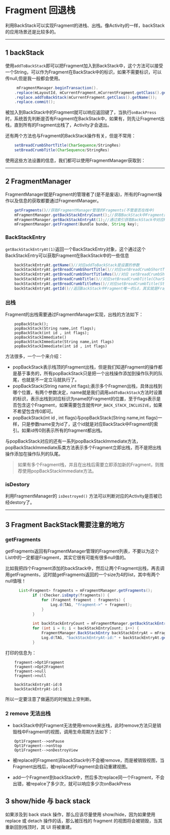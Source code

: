 # Fragment 回退栈

利用BackStack可以实现Fragment的进栈、出栈。像Activity的一样，backStack的应用场景还是比较多的。

---
## 1 backStack

使用`addToBackStack`即可以把Fragment加入到BackStack中，这个方法可以接受一个String，可以作为Fragment在BackStack中的标识，如果不需要标识，可以传null,但是我一般都会使用。

```java
     mFragmentManager.beginTransaction().
    .replace(mLayoutId, mCurrentFragment,mCurrentFragment.getClass().getName());
    .replace.addToBackStack(mCurrentFragment.getClass().getName());
    .replace.commit();
```

被加入到BackStack中的Fragment就可以响应返回键了，当执行`onBackPress`时，系统首先判断是否有Fragment在BackStack中，如果有，则先让Fragment出栈，直到所有的Fragment出栈了，Activity才会退出。


还有两个方法也与Fragment的BackStack操作有关，但是不常用：

```java
    setBreadCrumbShortTitle(CharSequence/StringRes)
    setBreadCrumbTitle(CharSequence/StringRes)
```

使用这些方法设置的信息，我们都可以使用FragmentManager获取到：

---
## 2 FragmentManager

FragmentManager就是Fragment的管理者了(是不是废话)，所有的Fragment操作以及信息的获取都要通过FragmentManager。

```java
    getFragments()//获取FragmentManager管理的Fragments(不管是否在栈中)
    mFragmentManager.getBackStackEntryCount();//获取BackStack中Fragment的个数
    mFragmentManager.getBackStackEntryAt(1);//通过索引获取BackStack中对应Fragment的信息
    mFragmentManager.getFragment(Bundle bunde, String key);
```

### BackStackEntry

`getBackStackEntryAt(1)`返回一个BackStackEntry对象，这个通过这个BackStackEntry可以获取Fragment在BackStack中的一些信息

```java
    backStackEntryAt.getName()//对应addToBackStack是设置的参数
    backStackEntryAt.getBreadCrumbShortTitle()//对应setBreadCrumbShortTitle(CharSequence)
    backStackEntryAt.getBreadCrumbShortTitleRes()//对应 setBreadCrumbShortTitle(StringRes)
    backStackEntryAt.getBreadCrumbTitle()//对应setBreadCrumbTitle(CharSequence)
    backStackEntryAt.getBreadCrumbTitleRes()//对应setBreadCrumbTitle(StringRes)
    backStackEntryAt.getId()//返回BackStack中Fragment唯一的id，其实就是Fragment在BackStack中索引值，比如0，1，2，这跟Fragement.getId()不是一回事
```

### 出栈

Fragment的出栈需要通过FragmentManager实现，出栈的方法如下：

```
    popBackStack();
    popBackStack(String name,int flags);
    popBackStack(int id , int flags);
    popBackStackImmediate()
    popBackStackImmediate(String name,int flags)
    popBackStackImmediate(int id , int flags)
```

方法很多，一个一个来介绍：

- popBackStack表示栈顶的Fragment出栈，但是我们知道Fragment的操作都是基于事务的，所有popBackStack只是把一个出栈操作添加到操作队列的队尾，也就是不一定立马就执行了。
- popBackStack(String name,int flags);表示多个Fragmen出栈，具体出栈到哪个位置，有两个参数决定，name就是我们调用`addToBackStack`方法时设置的标识，表示出栈到对应标识为name的Fragment的位置，至于flags表示是否包含这个Fragment，如果需要包含就传`POP_BACK_STACK_INCLUSIVE`，如果不希望包含传0即可。
- popBackStack(int id , int flags)与popBackStack(String name,int flags)一样，只是参数name变为id了，这个id就是对应BackStack中Fragment的索引。如果id传0则表示所有的fragment都出栈。

与popBackStack对应的还有一系列popBackStackImmediate方法，popBackStackImmediate系类方法表示多个Fragment立即出栈，而不是把出栈操作添加在操作队列的队尾。

>如果有多个Fragment栈，并且在出栈后需要立即添加新的Fragment，则推荐使用popBackStackImmediate方法。

### isDestory

利用FragmentManager的 `isDestroyed()` 方法可以判断对应的Activity是否被已经destory了。

---
## 3 Fragment BackStack需要注意的地方

### getFragments

getFragments返回有FragmentManager管理的Fragment列表，不要以为这个List中的一定都是Fragment，其实它很有可能有很多null值的。

比如我把四个Fragment添加的backStack中，然后让两个Fragment出栈，再去调用getFragments，这时就getFragments返回的一个size为4的list，其中有两个null值哦！

```java
      List<Fragment> fragments = mFragmentManager.getFragments();
            if (!Checker.isEmpty(fragments)) {
                for (Fragment fragment : fragments) {
                    Log.d(TAG, "fragment->" + fragment);
                }
            }
    
            int backStackEntryCount = mFragmentManager.getBackStackEntryCount();
            for (int i = 0; i < backStackEntryCount; i++) {
                FragmentManager.BackStackEntry backStackEntryAt = mFragmentManager.getBackStackEntryAt(i);
                Log.d(TAG, "backStackEntryAt-id:" + backStackEntryAt.getId());
            }
```

打印的信息为：

```
    fragment->Opt1Fragment
    fragment->Opt2Fragment
    fragment->null
    fragment->null

    backStackEntryAt-id:0
    backStackEntryAt-id:1
```

所以一定要注意了做遍历的时候加上空判断。

### 2 remove 无法出栈

- backStack中的Fragment无法使用remove来出栈，此时remove方法只是销毁栈中Fragment的视图，调用生命周期方法如下：
```
    Opt1Fragment-->onPause
    Opt1Fragment-->onStop
    Opt1Fragment-->onDestroyView
```

- 被replace的Fragment(非backStack中)不会被remove，而是被销毁视图，当Fragment出栈后，被replace的Fragment会自动重建视图。

- add一个Fragment到backStack中，然后多次replace同一个Fragment，不会出错，被repalce了多少次，就可以响应多少次onBackPress

## 3 show/hide 与 back stack

如果涉及到 back stack 操作，那么应该尽量使用 show/hide，因为如果使用 replace 或 detach 操作的话，那么被压栈的 fragment 的视图将会被销毁，当其重新回到栈顶时，其 UI 将被重建。
